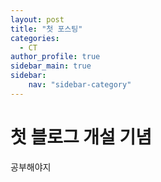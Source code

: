 ```yaml
---
layout: post
title: "첫 포스팅"
categories: 
  - CT
author_profile: true
sidebar_main: true
sidebar:
    nav: "sidebar-category"
---
```


# 첫 블로그 개설 기념

공부해야지
